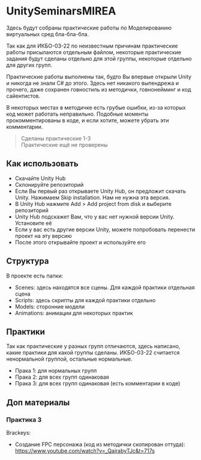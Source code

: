 # UnitySeminarsMIREA
Здесь будут собраны практические работы по Моделированию виртуальных сред бла-бла-бла.

Так как для ИКБО-03-22 по неизвестным причинам практические работы присылаются отдельным файлом,
некоторые практические задания будут сделаны отдельно для этой группы, некоторые отдельно для других групп.

Практические работы выполнены так, будто Вы впервые открыли Unity и никогда не знали C# до этого.
Здесь нет никакого выпендрежа и прочего, даже сохранен говностиль из методички, говнонейминг и код сайентистов.

В некоторых местах в методичке есть грубые ошибки, из-за которых код может работать неправильно.
Подобные моменты прокомментированы в коде, и если хотите, можете убрать эти комментарии.

> Сделаны практические 1-3  
> Практические ещё не проверены  

## Как использовать
- Скачайте Unity Hub
- Склонируйте репозиторий
- Если Вы первый раз открываете Unity Hub, он предложит скачать Unity. Нажимаем Skip installation. Нам не нужна эта версия.
- В Unity Hub нажмите Add > Add project from disk и выберите репозиторий
- Unity Hub подскажет Вам, что у вас нет нужной версии Unity. Установите её
- Если у вас есть другие версии Unity, можете попробовать перенести проект на эту версию
- После этого открывайте проект и используйте его

## Структура
В проекте есть папки:
- Scenes: здесь находятся все сцены. Для каждой практики отдельная сцена
- Scripts: здесь скрипты для каждой практики отдельно
- Models: сторонние модели 
- Animations: анимации для некоторых практик

## Практики 
Так как практические у разных групп отличаются, здесь написано, какие практики для какой группы сделаны. 
ИКБО-03-22 считается ненормальной группой, остальные нормальные.

- Прака 1: для нормальных групп
- Прака 2: для всех групп одинаковая
- Прака 3: для всех групп одинаковая (есть комментарии в коде)

## Доп материалы
### Практика 3

Brackeys:
- Создание FPC персонажа (код из методички скопирован оттуда): https://www.youtube.com/watch?v=_QajrabyTJc&t=717s  
